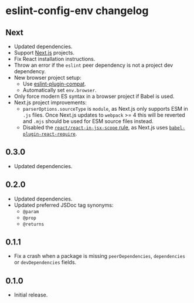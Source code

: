 # eslint-config-env changelog

## Next

- Updated dependencies.
- Support [Next.js](https://nextjs.org) projects.
- Fix React installation instructions.
- Throw an error if the `eslint` peer dependency is not a project dev dependency.
- New browser project setup:
  - Use [eslint-plugin-compat](https://npm.im/eslint-plugin-compat).
  - Automatically set `env.browser`.
- Only force modern ES syntax in a browser project if Babel is used.
- Next.js project improvements:
  - `parserOptions.sourceType` is `module`, as Next.js only supports ESM in `.js` files. Once Next.js updates to `webpack` >= 4 this will be reverted and `.mjs` should be used for ESM source files instead.
  - Disabled the [`react/react-in-jsx-scope` rule](https://github.com/yannickcr/eslint-plugin-react/blob/master/docs/rules/react-in-jsx-scope.md), as Next.js uses [`babel-plugin-react-require`](https://npm.im/babel-plugin-react-require).

## 0.3.0

- Updated dependencies.

## 0.2.0

- Updated dependencies.
- Updated preferred JSDoc tag synonyms:
  - `@param`
  - `@prop`
  - `@returns`

## 0.1.1

- Fix a crash when a package is missing `peerDependencies`, `dependencies` or `devDependencies` fields.

## 0.1.0

- Initial release.
